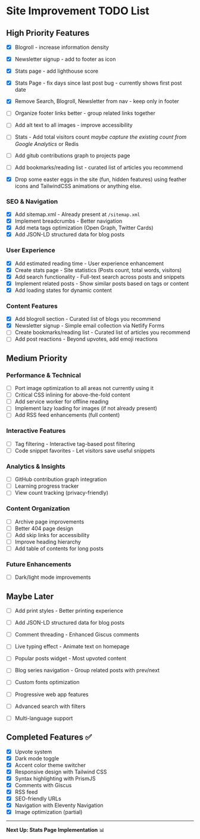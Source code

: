 # Site Improvement TODO List

## High Priority Features

- [x] Blogroll - increase information density
- [x] Newsletter signup - add to footer as icon
- [x] Stats page - add lighthouse score
- [x] Stats Page - fix days since last post bug - currently shows first post date
- [x] Remove Search, Blogroll, Newsletter from nav - keep only in footer
- [ ] Organize footer links better - group related links together 
- [ ] Add alt text to all images - improve accessibility
- [ ] Stats - Add total visitors count *maybe capture the existing count from Google Analytics* or Redis
- [ ] Add gitub contributions graph to projects page
- [ ] Add bookmarks/reading list - curated list of articles you recommend


- [x] Drop some easter eggs in the site (fun, hidden features) using feather icons and TailwindCSS animations or anything else.

### SEO & Navigation
- [x] Add sitemap.xml - Already present at `/sitemap.xml`
- [x] Implement breadcrumbs - Better navigation
- [x] Add meta tags optimization (Open Graph, Twitter Cards)
- [x] Add JSON-LD structured data for blog posts

### User Experience
- [x] Add estimated reading time - User experience enhancement
- [x] Create stats page - Site statistics (Posts count, total words, visitors)
- [x] Add search functionality - Full-text search across posts and snippets
- [x] Implement related posts - Show similar posts based on tags or content
- [x] Add loading states for dynamic content

### Content Features
- [x] Add blogroll section - Curated list of blogs you recommend
- [x] Newsletter signup - Simple email collection via Netlify Forms
- [ ] Create bookmarks/reading list - Curated list of articles you recommend
- [ ] Add post reactions - Beyond upvotes, add emoji reactions

## Medium Priority

### Performance & Technical
- [ ] Port image optimization to all areas not currently using it
- [ ] Critical CSS inlining for above-the-fold content
- [ ] Add service worker for offline reading
- [ ] Implement lazy loading for images (if not already present)
- [ ] Add RSS feed enhancements (full content)

### Interactive Features
- [ ] Tag filtering - Interactive tag-based post filtering
- [ ] Code snippet favorites - Let visitors save useful snippets

### Analytics & Insights
- [ ] GitHub contribution graph integration
- [ ] Learning progress tracker
- [ ] View count tracking (privacy-friendly)

### Content Organization
- [ ] Archive page improvements
- [ ] Better 404 page design
- [ ] Add skip links for accessibility
- [ ] Improve heading hierarchy
- [ ] Add table of contents for long posts

### Future Enhancements
- [ ] Dark/light mode improvements


## Maybe Later

- [ ] Add print styles - Better printing experience
- [ ] Add JSON-LD structured data for blog posts
- [ ] Comment threading - Enhanced Giscus comments
- [ ] Live typing effect - Animate text on homepage
- [ ] Popular posts widget - Most upvoted content
- [ ] Blog series navigation - Group related posts with prev/next
- [ ] Custom fonts optimization
- [ ] Progressive web app features
- [ ] Advanced search with filters
- [ ] Multi-language support



## Completed Features ✅
- [x] Upvote system
- [x] Dark mode toggle
- [x] Accent color theme switcher  
- [x] Responsive design with Tailwind CSS
- [x] Syntax highlighting with PrismJS
- [x] Comments with Giscus
- [x] RSS feed
- [x] SEO-friendly URLs
- [x] Navigation with Eleventy Navigation
- [x] Image optimization (partial)

---

**Next Up: Stats Page Implementation** 📊
